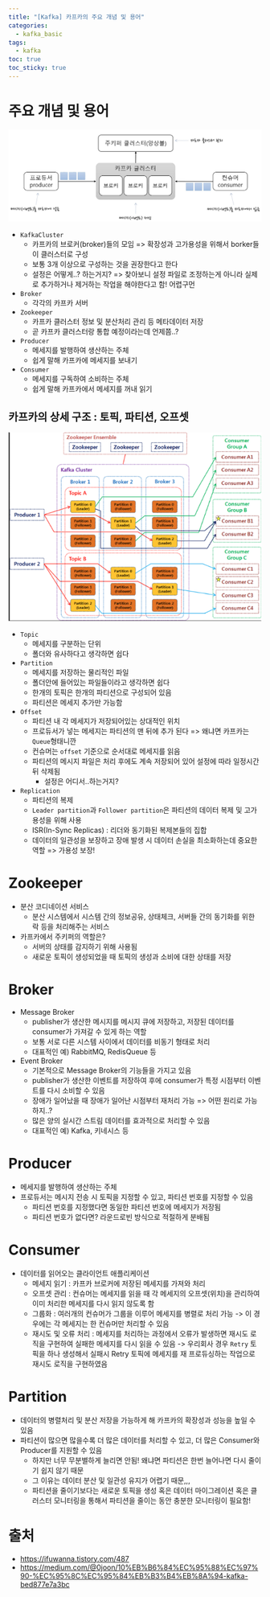 ```yaml
---
title: "[Kafka] 카프카의 주요 개념 및 용어"
categories:
  - kafka_basic
tags:
  - kafka
toc: true
toc_sticky: true
---
```



# 주요 개념 및 용어
![image](/assets/images/kafka/20240905_1.png)
- `KafkaCluster`
  - 카프카의 브로커(broker)들의 모임 => 확장성과 고가용성을 위해서 borker들이 클러스터로 구성
  - 보통 3개 이상으로 구성하는 것을 권장한다고 한다
  - 설정은 어떻게..? 하는거지? => 찾아보니 설정 파일로 조정하는게 아니라 실제로 추가하거나 제거하는 작업을 해야한다고 함! 어렵구먼
- `Broker`
  - 각각의 카프카 서버
- `Zookeeper`
  - 카프카 클러스터 정보 및 분산처리 관리 등 메타데이터 저장
  - 곧 카프카 클러스터랑 통합 예정이라는데 언제쯤..?
- `Producer`
  - 메세지를 발행하여 생산하는 주체
  - 쉽게 말해 카프카에 메세지를 보내기
- `Consumer`
  - 메세지를 구독하여 소비하는 주체
  - 쉽게 말해 카프카에서 메세지를 꺼내 읽기

## 카프카의 상세 구조 : 토픽, 파티션, 오프셋
![image](/assets/images/kafka/20240905_2.png)
- `Topic`
  - 메세지를 구분하는 단위
  - 폴더와 유사하다고 생각하면 쉽다
- `Partition`
  - 메세지를 저장하는 물리적인 파일
  - 폴더안에 들어있는 파일들이라고 생각하면 쉽다
  - 한개의 토픽은 한개의 파티션으로 구성되어 있음
  - 파티션은 메세지 추가만 가능함
- `Offset`
  - 파티션 내 각 메세지가 저장되어있는 상대적인 위치
  - 프로듀서가 넣는 메세지는 파티션의 맨 뒤에 추가 된다 => 왜냐면 카프카는 `Queue`형태니깐
  - 컨슈머는 `offset` 기준으로 순서대로 메세지를 읽음
  - 파티션의 메시지 파일은 처리 후에도 계속 저장되어 있어 설정에 따라 일정시간 뒤 삭제됨
    - 설정은 어디서..하는거지?
- `Replication`
  - 파티션의 복제
  - `Leader partition`과 `Follower partition`은 파티션의 데이터 복제 및 고가용성을 위해 사용
  - ISR(In-Sync Replicas) : 리더와 동기화된 복제본들의 집합
  - 데이터의 일관성을 보장하고 장애 발생 시 데이터 손실을 최소화하는데 중요한 역할 => 가용성 보장!

# Zookeeper
- 분산 코디네이션 서비스
  - 분산 시스템에서 시스템 간의 정보공유, 상태체크, 서버들 간의 동기화를 위한 락 등을 처리해주는 서비스
- 카프카에서 주키퍼의 역할은?
  - 서버의 상태를 감지하기 위해 사용됨
  - 새로운 토픽이 생성되었을 때 토픽의 생성과 소비에 대한 상태를 저장

# Broker
- Message Broker
  - publisher가 생산한 메시지를 메시지 큐에 저장하고, 저장된 데이터를 consumer가 가져갈 수 있게 하는 역할
  - 보통 서로 다른 시스템 사이에서 데이터를 비동기 형태로 처리
  - 대표적인 예) RabbitMQ, RedisQueue 등 
- Event Broker
  - 기본적으로 Message Broker의 기능들을 가지고 있음
  - publisher가 생산한 이벤트를 저장하여 후에 consumer가 특정 시점부터 이벤트를 다시 소비할 수 있음
  - 장애가 일어났을 때 장애가 일어난 시점부터 재처리 가능 => 어떤 원리로 가능하지..?
  - 많은 양의 실시간 스트림 데이터를 효과적으로 처리할 수 있음
  - 대표적인 예) Kafka, 키네시스 등

# Producer
- 메세지를 발행하여 생산하는 주체
- 프로듀서는 메시지 전송 시 토픽을 지정할 수 있고, 파티션 번호를 지정할 수 있음
  - 파티션 번호를 지정했다면 동일한 파티션 번호에 메세지가 저장됨
  - 파티션 번호가 없다면? 라운드로빈 방식으로 적절하게 분배됨

# Consumer
- 데이터를 읽어오는 클라이언트 애플리케이션
  - 메세지 읽기 : 카프카 브로커에 저장된 메세지를 가져와 처리
  - 오프셋 관리 : 컨슈머는 메세지를 읽을 때 각 메세지의 오프셋(위치)을 관리하여 이미 처리한 메세지를 다시 읽지 않도록 함
  - 그룹화 : 여러개의 컨슈머가 그룹을 이루어 메세지를 병렬로 처리 가능 -> 이 경우에는 각 메세지는 한 컨슈머만 처리할 수 있음
  - 재시도 및 오류 처리 : 메세지를 처리하는 과정에서 오류가 발생하면 재시도 로직을 구현하여 실패한 메세지를 다시 읽을 수 있음 -> 우리회사 경우 `Retry` 토픽을 하나 생성해서 실패시 Retry 토픽에 메세지를 재 프로듀싱하는 작업으로 재시도 로직을 구현하였음

# Partition
- 데이터의 병렬처리 및 분산 저장을 가능하게 해 카프카의 확장성과 성능을 높일 수 있음
- 파티션이 많으면 많을수록 더 많은 데이터를 처리할 수 있고, 더 많은 Consumer와 Producer를 지원할 수 있음
  - 하지만 너무 무분별하게 늘리면 안됨! 왜냐면 파티션은 한번 늘어나면 다시 줄이기 쉽지 않기 때문
  - 그 이유는 데이터 분산 및 일관성 유지가 어렵기 때문,,,
  - 파티션을 줄이기보다는 새로운 토픽을 생성 혹은 데이터 마이그레이션 혹은 클러스터 모니터링을 통해서 파티션을 줄이는 동안 충분한 모니터링이 필요함!

# 출처
- https://ifuwanna.tistory.com/487
- https://medium.com/@0joon/10%EB%B6%84%EC%95%88%EC%97%90-%EC%95%8C%EC%95%84%EB%B3%B4%EB%8A%94-kafka-bed877e7a3bc
